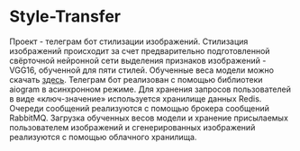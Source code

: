 # Style-Transfer

Проект - телеграм бот стилизации изображений. Стилизация изображений происходит за счет предварительно подготовленной свёрточной нейронной сети выделения признаков изображений - VGG16, обученной для пяти стилей. Обученные веса модели можно скачать [здесь](https://disk.yandex.ru/d/0HQSxoOTknugWw). Телеграм бот реализован с помощью библиотеки aiogram в асинхронном режиме. Для хранения запросов пользователей в виде «ключ-значение» используется хранилище данных Redis. Очереди сообщений реализуются с помощью брокера сообщений RabbitMQ. Загрузка обученных весов модели и хранение присылаемых пользователем изображений и сгенерированных изображений реализуются с помощью облачного хранилища.

